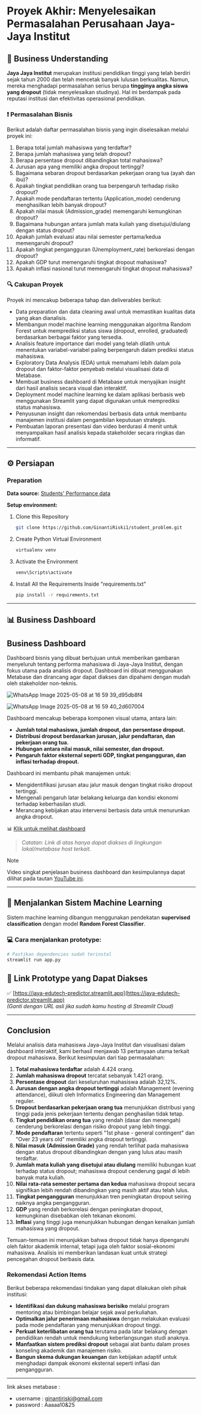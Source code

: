 # Proyek Akhir: Menyelesaikan Permasalahan Perusahaan Jaya-Jaya Institut

## 🧠 Business Understanding

**Jaya Jaya Institut** merupakan institusi pendidikan tinggi yang telah berdiri sejak tahun 2000 dan telah mencetak banyak lulusan berkualitas. Namun, mereka menghadapi permasalahan serius berupa **tingginya angka siswa yang dropout** (tidak menyelesaikan studinya). Hal ini berdampak pada reputasi institusi dan efektivitas operasional pendidikan.

### ❗ Permasalahan Bisnis

Berikut adalah daftar permasalahan bisnis yang ingin diselesaikan melalui proyek ini:
1.	Berapa total jumlah mahasiswa yang terdaftar?
2.	Berapa jumlah mahasiswa yang telah dropout?
3.	Berapa persentase dropout dibandingkan total mahasiswa?
4.	Jurusan apa yang memiliki angka dropout tertinggi?
5.	Bagaimana sebaran dropout berdasarkan pekerjaan orang tua (ayah dan ibu)?
6.	Apakah tingkat pendidikan orang tua berpengaruh terhadap risiko dropout?
7.	Apakah mode pendaftaran tertentu (Application_mode) cenderung menghasilkan lebih banyak dropout?
8.	Apakah nilai masuk (Admission_grade) memengaruhi kemungkinan dropout?
9.	Bagaimana hubungan antara jumlah mata kuliah yang disetujui/diulang dengan status dropout?
10.	Apakah jumlah evaluasi atau nilai semester pertama/kedua memengaruhi dropout?
11.	Apakah tingkat pengangguran (Unemployment_rate) berkorelasi dengan dropout?
12.	Apakah GDP turut memengaruhi tingkat dropout mahasiswa?
13.	Apakah inflasi nasional turut memengaruhi tingkat dropout mahasiswa?


### 🔍 Cakupan Proyek

Proyek ini mencakup beberapa tahap dan deliverables berikut:

- Data preparation dan data cleaning awal untuk memastikan kualitas data yang akan dianalisis.
- Membangun model machine learning menggunakan algoritma Random Forest untuk memprediksi status siswa (dropout, enrolled, graduated) berdasarkan berbagai faktor yang tersedia.
- Analisis feature importance dari model yang telah dilatih untuk menentukan variabel-variabel paling berpengaruh dalam prediksi status mahasiswa.
- Exploratory Data Analysis (EDA) untuk memahami lebih dalam pola dropout dan faktor-faktor penyebab melalui visualisasi data di Metabase.
- Membuat business dashboard di Metabase untuk menyajikan insight dari hasil analisis secara visual dan interaktif.
- Deployment model machine learning ke dalam aplikasi berbasis web menggunakan Streamlit yang dapat digunakan untuk memprediksi status mahasiswa.
- Penyusunan insight dan rekomendasi berbasis data untuk membantu manajemen institusi dalam pengambilan keputusan strategis.
- Pembuatan laporan presentasi dan video berdurasi 4 menit untuk menyampaikan hasil analisis kepada stakeholder secara ringkas dan informatif.


---

## ⚙️ Persiapan

### Preparation

**Data source:**
[Students' Performance data](https://doi.org/10.24432/C5MC89 'UCI Machine Learning - Predict Students Dropout and Academic Success')

**Setup environment:**

1. Clone this Repository
   ```bash
   git clone https://github.com/GinantiRiski1/student_problem.git
   ```

2. Create Python Virtual Environment
   ```bash
   virtualenv venv
   ```

2. Activate the Environment
   ```bash
   venv\Scripts\activate
   ```

4. Install All the Requirements Inside "requirements.txt"
   ```bash
   pip install -r requirements.txt
   ```

---

## 📊 Business Dashboard

## Business Dashboard

Dashboard bisnis yang dibuat bertujuan untuk memberikan gambaran menyeluruh tentang performa mahasiswa di Jaya-Jaya Institut, dengan fokus utama pada analisis dropout. Dashboard ini dibuat menggunakan Metabase dan dirancang agar dapat diakses dan dipahami dengan mudah oleh stakeholder non-teknis.

![WhatsApp Image 2025-05-08 at 16 59 39_d95db8f4](https://github.com/user-attachments/assets/ea46fa81-d660-48d0-8250-c642321c1841)

![WhatsApp Image 2025-05-08 at 16 59 40_2d607004](https://github.com/user-attachments/assets/2e729c92-34be-4222-931f-720bcbdbb103)

Dashboard mencakup beberapa komponen visual utama, antara lain:

- **Jumlah total mahasiswa, jumlah dropout, dan persentase dropout.**
- **Distribusi dropout berdasarkan jurusan, jalur pendaftaran, dan pekerjaan orang tua.**
- **Hubungan antara nilai masuk, nilai semester, dan dropout.**
- **Pengaruh faktor eksternal seperti GDP, tingkat pengangguran, dan inflasi terhadap dropout.**

Dashboard ini membantu pihak manajemen untuk:

- Mengidentifikasi jurusan atau jalur masuk dengan tingkat risiko dropout tertinggi.
- Mengenali pengaruh latar belakang keluarga dan kondisi ekonomi terhadap keberhasilan studi.
- Merancang kebijakan atau intervensi berbasis data untuk menurunkan angka dropout.

📊 [Klik untuk melihat dashboard](http://localhost:3000/public/dashboard/23cfb2c0-bc07-47cc-a407-fa5259df11e1)

> *Catatan: Link di atas hanya dapat diakses di lingkungan lokal/metabase host terkait.*

> [!NOTE]
> Video singkat penjelasan business dashboard dan kesimpulannya dapat dilihat pada tautan [YouTube ini](https://youtu.be/FcmiS-Oo1xc 'Jaya Jaya Institute Students Dashboard').

---

## 🤖 Menjalankan Sistem Machine Learning

Sistem machine learning dibangun menggunakan pendekatan **supervised classification** dengan model **Random Forest Classifier**.  

### 💻 Cara menjalankan prototype:
```bash
# Pastikan dependencies sudah terinstal
streamlit run app.py
```
## 🤖 Link Prototype yang Dapat Diakses

✅ [https://jaya-edutech-predictor.streamlit.app](https://jaya-edutech-predictor.streamlit.app)  
_(Ganti dengan URL asli jika sudah kamu hosting di Streamlit Cloud)_

---

## Conclusion

Melalui analisis data mahasiswa Jaya-Jaya Institut dan visualisasi dalam dashboard interaktif, kami berhasil menjawab 13 pertanyaan utama terkait dropout mahasiswa. Berikut kesimpulan dari tiap permasalahan:

1. **Total mahasiswa terdaftar** adalah 4.424 orang.
2. **Jumlah mahasiswa dropout** tercatat sebanyak 1.421 orang.
3. **Persentase dropout** dari keseluruhan mahasiswa adalah 32,12%.
4. **Jurusan dengan angka dropout tertinggi** adalah Management (evening attendance), diikuti oleh Informatics Engineering dan Management reguler.
5. **Dropout berdasarkan pekerjaan orang tua** menunjukkan distribusi yang tinggi pada jenis pekerjaan tertentu dengan penghasilan tidak tetap.
6. **Tingkat pendidikan orang tua** yang rendah (dasar dan menengah) cenderung berkorelasi dengan risiko dropout yang lebih tinggi.
7. **Mode pendaftaran** tertentu seperti "1st phase - general contingent" dan "Over 23 years old" memiliki angka dropout tertinggi.
8. **Nilai masuk (Admission Grade)** yang rendah terlihat pada mahasiswa dengan status dropout dibandingkan dengan yang lulus atau masih terdaftar.
9. **Jumlah mata kuliah yang disetujui atau diulang** memiliki hubungan kuat terhadap status dropout; mahasiswa dropout cenderung gagal di lebih banyak mata kuliah.
10. **Nilai rata-rata semester pertama dan kedua** mahasiswa dropout secara signifikan lebih rendah dibandingkan yang masih aktif atau telah lulus.
11. **Tingkat pengangguran** menunjukkan tren peningkatan dropout seiring naiknya angka pengangguran.
12. **GDP** yang rendah berkorelasi dengan peningkatan dropout, kemungkinan disebabkan oleh tekanan ekonomi.
13. **Inflasi** yang tinggi juga menunjukkan hubungan dengan kenaikan jumlah mahasiswa yang dropout.

Temuan-temuan ini menunjukkan bahwa dropout tidak hanya dipengaruhi oleh faktor akademik internal, tetapi juga oleh faktor sosial-ekonomi mahasiswa. Analisis ini memberikan landasan kuat untuk strategi pencegahan dropout berbasis data.

### Rekomendasi Action Items

Berikut beberapa rekomendasi tindakan yang dapat dilakukan oleh pihak institusi:

- **Identifikasi dan dukung mahasiswa berisiko** melalui program mentoring atau bimbingan belajar sejak awal perkuliahan.
- **Optimalkan jalur penerimaan mahasiswa** dengan melakukan evaluasi pada mode pendaftaran yang menunjukkan dropout tinggi.
- **Perkuat keterlibatan orang tua** terutama pada latar belakang dengan pendidikan rendah untuk mendukung keberlangsungan studi anaknya.
- **Manfaatkan sistem prediksi dropout** sebagai alat bantu dalam proses konseling akademik dan manajemen risiko.
- **Bangun skema dukungan keuangan** dan kebijakan adaptif untuk menghadapi dampak ekonomi eksternal seperti inflasi dan pengangguran.

---

link akses metabase :
- username : ginantiriski@gmail.com
- password : Aaaaa10&25
